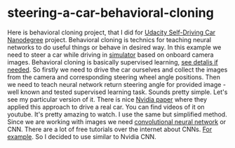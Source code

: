 # steering-a-car-behavioral-cloning

Here is behavioral cloning project, that I did for [Udacity Self-Driving Car Nanodegree](https://www.udacity.com/drive) project. Behavioral cloning is technics for teaching neural networks to do useful things or behave in desired way. In this example we need to steer a car while driving in [simulator](link) based on onboard camera images. Behavioral cloning is basically supervised learning, [see detalis if needed](https://en.wikipedia.org/wiki/Supervised_learning). So firstly we need to drive the car ourselves and collect the images from the camera and corresponding steering wheel angle positions. Then we need to teach neural network return steering angle for provided image - well known and tested supervised learning task. Sounds pretty simple. Let's see my particular version of it.
There is nice [Nvidia paper](http://images.nvidia.com/content/tegra/automotive/images/2016/solutions/pdf/end-to-end-dl-using-px.pdf) where they applied this approach to drive a real car. You can find videos of it on youtube. It's pretty amazing to watch. I use the same but simplified method. Since we are working with images we need [convolutional neural network](https://en.wikipedia.org/wiki/Convolutional_neural_network) or CNN. There are a lot of free tutorials over the internet about CNNs. [For example](https://www.udacity.com/course/deep-learning--ud730). So I decided to use similar to Nvidia CNN.
